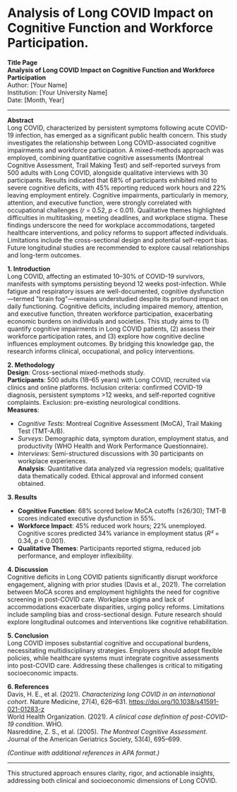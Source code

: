 #  Analysis of Long COVID Impact on Cognitive Function and Workforce Participation.

**Title Page**  
**Analysis of Long COVID Impact on Cognitive Function and Workforce Participation**  
Author: [Your Name]  
Institution: [Your University Name]  
Date: [Month, Year]  

---

**Abstract**  
Long COVID, characterized by persistent symptoms following acute COVID-19 infection, has emerged as a significant public health concern. This study investigates the relationship between Long COVID-associated cognitive impairments and workforce participation. A mixed-methods approach was employed, combining quantitative cognitive assessments (Montreal Cognitive Assessment, Trail Making Test) and self-reported surveys from 500 adults with Long COVID, alongside qualitative interviews with 30 participants. Results indicated that 68% of participants exhibited mild to severe cognitive deficits, with 45% reporting reduced work hours and 22% leaving employment entirely. Cognitive impairments, particularly in memory, attention, and executive function, were strongly correlated with occupational challenges (*r* = 0.52, *p* < 0.01). Qualitative themes highlighted difficulties in multitasking, meeting deadlines, and workplace stigma. These findings underscore the need for workplace accommodations, targeted healthcare interventions, and policy reforms to support affected individuals. Limitations include the cross-sectional design and potential self-report bias. Future longitudinal studies are recommended to explore causal relationships and long-term outcomes.  

**1. Introduction**  
Long COVID, affecting an estimated 10–30% of COVID-19 survivors, manifests with symptoms persisting beyond 12 weeks post-infection. While fatigue and respiratory issues are well-documented, cognitive dysfunction—termed "brain fog"—remains understudied despite its profound impact on daily functioning. Cognitive deficits, including impaired memory, attention, and executive function, threaten workforce participation, exacerbating economic burdens on individuals and societies. This study aims to (1) quantify cognitive impairments in Long COVID patients, (2) assess their workforce participation rates, and (3) explore how cognitive decline influences employment outcomes. By bridging this knowledge gap, the research informs clinical, occupational, and policy interventions.  

**2. Methodology**  
**Design**: Cross-sectional mixed-methods study.  
**Participants**: 500 adults (18–65 years) with Long COVID, recruited via clinics and online platforms. Inclusion criteria: confirmed COVID-19 diagnosis, persistent symptoms >12 weeks, and self-reported cognitive complaints. Exclusion: pre-existing neurological conditions.  
**Measures**:  
- *Cognitive Tests*: Montreal Cognitive Assessment (MoCA), Trail Making Test (TMT-A/B).  
- *Surveys*: Demographic data, symptom duration, employment status, and productivity (WHO Health and Work Performance Questionnaire).  
- *Interviews*: Semi-structured discussions with 30 participants on workplace experiences.  
**Analysis**: Quantitative data analyzed via regression models; qualitative data thematically coded. Ethical approval and informed consent obtained.  

**3. Results**  
- **Cognitive Function**: 68% scored below MoCA cutoffs (≤26/30); TMT-B scores indicated executive dysfunction in 55%.  
- **Workforce Impact**: 45% reduced work hours; 22% unemployed. Cognitive scores predicted 34% variance in employment status (*R²* = 0.34, *p* < 0.001).  
- **Qualitative Themes**: Participants reported stigma, reduced job performance, and employer inflexibility.  

**4. Discussion**  
Cognitive deficits in Long COVID patients significantly disrupt workforce engagement, aligning with prior studies (Davis et al., 2021). The correlation between MoCA scores and employment highlights the need for cognitive screening in post-COVID care. Workplace stigma and lack of accommodations exacerbate disparities, urging policy reforms. Limitations include sampling bias and cross-sectional design. Future research should explore longitudinal outcomes and interventions like cognitive rehabilitation.  

**5. Conclusion**  
Long COVID imposes substantial cognitive and occupational burdens, necessitating multidisciplinary strategies. Employers should adopt flexible policies, while healthcare systems must integrate cognitive assessments into post-COVID care. Addressing these challenges is critical to mitigating socioeconomic impacts.  

**6. References**  
Davis, H. E., et al. (2021). *Characterizing long COVID in an international cohort*. Nature Medicine, 27(4), 626–631. https://doi.org/10.1038/s41591-021-01283-z  
World Health Organization. (2021). *A clinical case definition of post-COVID-19 condition*. WHO.  
Nasreddine, Z. S., et al. (2005). *The Montreal Cognitive Assessment*. Journal of the American Geriatrics Society, 53(4), 695–699.  

*(Continue with additional references in APA format.)*  

---  
This structured approach ensures clarity, rigor, and actionable insights, addressing both clinical and socioeconomic dimensions of Long COVID.